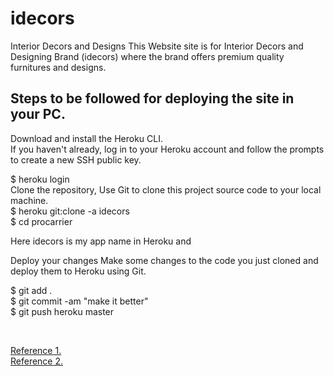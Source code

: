 # idecors
Interior Decors and Designs
This Website site is for Interior Decors and Designing Brand (idecors) where the brand offers premium quality furnitures and designs.
<h2>Steps to be followed for deploying the site in your PC.</h2>
<p>
Download and install the Heroku CLI.<br>
If you haven't already, log in to your Heroku account and follow the prompts to create a new SSH public key.<br>

$ heroku login
<br>Clone the repository, Use Git to clone this project source code to your local machine.
<br>
$ heroku git:clone -a idecors <br>
$ cd procarrier <br>

  <p>Here idecors is my app name in Heroku and </p>
Deploy your changes
Make some changes to the code you just cloned and deploy them to Heroku using Git.

$ git add . <br>
$ git commit -am "make it better" <br>
$ git push heroku master</p><br>

<a href="https://www.youtube.com/watch?v=aUW5GAFhu6s">Reference 1.</a><br>
<a href="https://www.youtube.com/watch?v=jni52Hp7Cug">Reference 2.</a>
